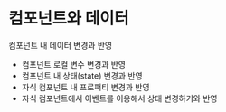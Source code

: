 # 컴포넌트와 데이터

컴포넌트 내 데이터 변경과 반영

- 컴포넌트 로컬 변수 변경과 반영
- 컴포넌트 내 상태(state) 변경과 반영
- 자식 컴포넌트 내 프로퍼티 변경과 반영
- 자식 컴포넌트에서 이벤트를 이용해서 상태 변경하기와 반영